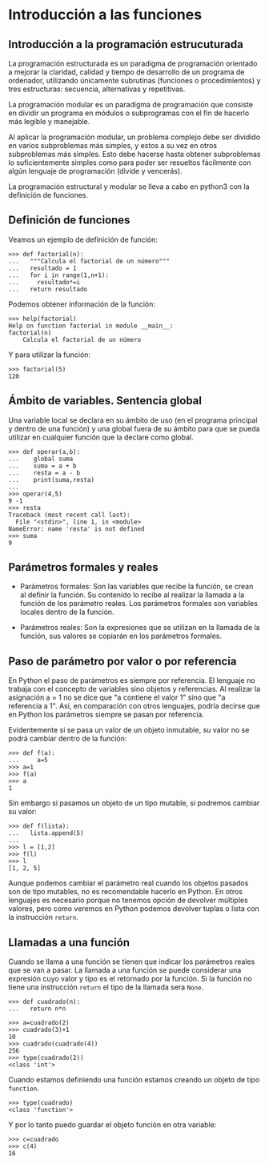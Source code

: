 # Introducción a las funciones

## Introducción a la programación estrucuturada

La programación estructurada es un paradigma de programación orientado a mejorar la claridad, calidad y tiempo de desarrollo de un programa de ordenador, utilizando únicamente subrutinas (funciones o procedimientos) y tres estructuras: secuencia, alternativas y repetitivas. 

La programación modular es un paradigma de programación que consiste en dividir un programa en módulos o subprogramas con el fin de hacerlo más legible y manejable.

Al aplicar la programación modular, un problema complejo debe ser dividido en varios subproblemas más simples, y estos a su vez en otros subproblemas más simples. Esto debe hacerse hasta obtener subproblemas lo suficientemente simples como para poder ser resueltos fácilmente con algún lenguaje de programación (divide y vencerás).

La programación estructural y modular se lleva a cabo en python3 con la definición de funciones.

## Definición de funciones

Veamos un ejemplo de definición de función:

	>>> def factorial(n):
	...   """Calcula el factorial de un número"""
	...   resultado = 1
	...   for i in range(1,n+1):
	...     resultado*=i
	...   return resultado

Podemos obtener información de la función:

	>>> help(factorial)
	Help on function factorial in module __main__:
	factorial(n)
    	Calcula el factorial de un número

Y para utilizar la función:

	>>> factorial(5)
	120

## Ámbito de variables. Sentencia global

Una variable local se declara en su ámbito de uso (en el programa principal y dentro de una función) y una global fuera de su ámbito para que se pueda utilizar en cualquier función que la declare como global. 

	>>> def operar(a,b):
	...    global suma
	...    suma = a + b
	...    resta = a - b
	...    print(suma,resta)
	... 
	>>> operar(4,5)
	9 -1
	>>> resta
	Traceback (most recent call last):
	  File "<stdin>", line 1, in <module>
	NameError: name 'resta' is not defined
	>>> suma
	9

## Parámetros formales y reales

* Parámetros formales: Son las variables que recibe la función, se crean al definir la función. Su contenido lo recibe al realizar la llamada a la función de los parámetro reales. Los parámetros formales son variables locales dentro de la función.

* Parámetros reales: Son la expresiones que se utilizan en la llamada de la función, sus valores se copiarán en los parámetros formales.

## Paso de parámetro por valor o por referencia

En Python el paso de parámetros es siempre por referencia. El lenguaje no trabaja con el concepto de variables sino objetos y referencias. Al realizar la asignación a = 1 no se dice que "a contiene el valor 1" sino que "a referencia a 1". Así, en comparación con otros lenguajes, podría decirse que en Python los parámetros siempre se pasan por referencia.

Evidentemente si se pasa un valor de un objeto inmutable, su valor no se podrá cambiar dentro de la función:

	>>> def f(a):
	...     a=5
	>>> a=1
	>>> f(a)
	>>> a
	1

Sin embargo si pasamos un objeto de un tipo mutable, si podremos cambiar su valor:

	>>> def f(lista):
	...   lista.append(5)
	... 
	>>> l = [1,2]
	>>> f(l)
	>>> l
	[1, 2, 5]

Aunque podemos cambiar el parámetro real cuando los objetos pasados son de tipo mutables, no es recomendable hacerlo en Python. En otros lenguajes es necesario porque no tenemos opción de devolver múltiples valores, pero como veremos en Python podemos devolver tuplas o lista con la instrucción `return`.

## Llamadas a una función

Cuando se llama a una función se tienen que indicar los parámetros reales que se van a pasar. La llamada a una función se puede considerar una expresión cuyo valor y tipo es el retornado por la función. Si la función no tiene una instrucción `return` el tipo de la llamada sera `None`.

	>>> def cuadrado(n):
	...   return n*n
	
	>>> a=cuadrado(2)
	>>> cuadrado(3)+1
	10
	>>> cuadrado(cuadrado(4))
	256
	>>> type(cuadrado(2))
	<class 'int'>

Cuando estamos definiendo una función estamos creando un objeto de tipo `function`.

	>>> type(cuadrado)
	<class 'function'>

Y por lo tanto puedo guardar el objeto función en otra variable:

	>>> c=cuadrado
	>>> c(4)
	16

